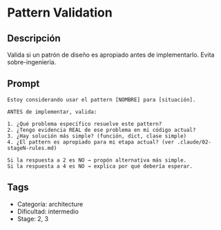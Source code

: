 # Pattern Validation

## Descripción
Valida si un patrón de diseño es apropiado antes de implementarlo. Evita sobre-ingeniería.

## Prompt
```
Estoy considerando usar el pattern [NOMBRE] para [situación].

ANTES de implementar, valida:

1. ¿Qué problema específico resuelve este pattern?
2. ¿Tengo evidencia REAL de ese problema en mi código actual?
3. ¿Hay solución más simple? (función, dict, clase simple)
4. ¿El pattern es apropiado para mi etapa actual? (ver .claude/02-stageN-rules.md)

Si la respuesta a 2 es NO → propón alternativa más simple.
Si la respuesta a 4 es NO → explica por qué debería esperar.
```

## Tags
- Categoría: architecture
- Dificultad: intermedio
- Stage: 2, 3
